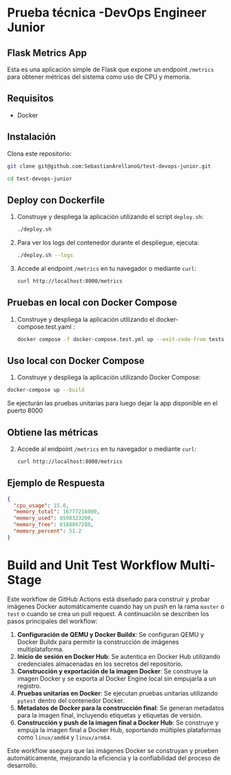 # Prueba técnica -DevOps Engineer Junior

## Flask Metrics App

Esta es una aplicación simple de Flask que expone un endpoint `/metrics` para obtener métricas del sistema como uso de CPU y memoria.

## Requisitos

- Docker

## Instalación

Clona este repositorio:

```bash
git clone git@github.com:SebastianArellanoG/test-devops-junior.git
```

```bash
cd test-devops-junior
```

## Deploy con Dockerfile

1. Construye y despliega la aplicación utilizando el script `deploy.sh`:

   ```bash
   ./deploy.sh
   ```

2. Para ver los logs del contenedor durante el despliegue, ejecuta:

   ```sh
   ./deploy.sh --logs
   ```

3. Accede al endpoint `/metrics` en tu navegador o mediante `curl`:
   ```sh
   curl http://localhost:8000/metrics
   ```

## Pruebas en local con Docker Compose

1. Construye y despliega la aplicación utilizando el docker-compose.test.yaml :
   ```sh
   docker compose -f docker-compose.test.yml up --exit-code-from tests
   ```

## Uso local con Docker Compose

1. Construye y despliega la aplicación utilizando Docker Compose:

```sh
docker-compose up --build
```

Se ejecturán las pruebas unitarias para luego dejar la app disponible en el puerto 8000

## Obtiene las métricas

2. Accede al endpoint `/metrics` en tu navegador o mediante `curl`:
   ```sh
   curl http://localhost:8000/metrics
   ```

## Ejemplo de Respuesta

```json
{
  "cpu_usage": 15.0,
  "memory_total": 16777216000,
  "memory_used": 8598323200,
  "memory_free": 8188897280,
  "memory_percent": 51.2
}
```

# Build and Unit Test Workflow Multi-Stage

Este workflow de GitHub Actions está diseñado para construir y probar imágenes Docker automáticamente cuando hay un push en la rama `master` o `test` o cuando se crea un pull request. A continuación se describen los pasos principales del workflow:

1. **Configuración de QEMU y Docker Buildx**: Se configuran QEMU y Docker Buildx para permitir la construcción de imágenes multiplataforma.
2. **Inicio de sesión en Docker Hub**: Se autentica en Docker Hub utilizando credenciales almacenadas en los secretos del repositorio.
3. **Construcción y exportación de la imagen Docker**: Se construye la imagen Docker y se exporta al Docker Engine local sin empujarla a un registro.
4. **Pruebas unitarias en Docker**: Se ejecutan pruebas unitarias utilizando `pytest` dentro del contenedor Docker.
5. **Metadatos de Docker para la construcción final**: Se generan metadatos para la imagen final, incluyendo etiquetas y etiquetas de versión.
6. **Construcción y push de la imagen final a Docker Hub**: Se construye y empuja la imagen final a Docker Hub, soportando múltiples plataformas como `linux/amd64` y `linux/arm64`.

Este workflow asegura que las imágenes Docker se construyan y prueben automáticamente, mejorando la eficiencia y la confiabilidad del proceso de desarrollo.
